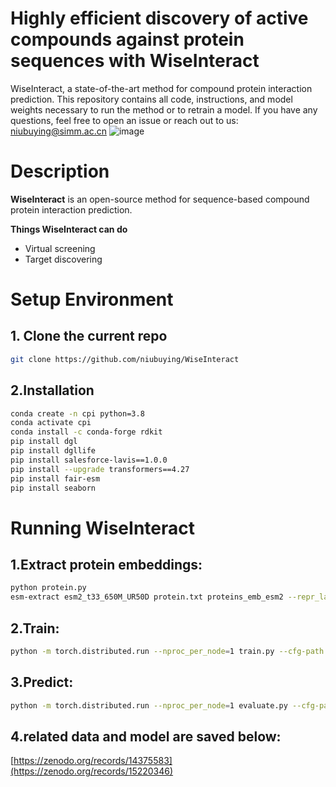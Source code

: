 # Highly efficient discovery of active compounds against protein sequences with WiseInteract
WiseInteract, a state-of-the-art method for compound protein interaction prediction. This repository contains all code, instructions, and model weights necessary to run the method or to retrain a model. If you have any questions, feel free to open an issue or reach out to us: niubuying@simm.ac.cn
![image](https://github.com/user-attachments/assets/179253b5-4de7-47b8-8907-2ea2edb0d227)

# Description

**WiseInteract** is an open-source method for sequence-based compound protein interaction prediction. 

**Things WiseInteract can do**
- Virtual screening
- Target discovering

# Setup Environment
## 1. Clone the current repo
```bash
git clone https://github.com/niubuying/WiseInteract
```
## 2.Installation
```bash
conda create -n cpi python=3.8
conda activate cpi
conda install -c conda-forge rdkit
pip install dgl
pip install dgllife
pip install salesforce-lavis==1.0.0
pip install --upgrade transformers==4.27
pip install fair-esm
pip install seaborn
```

# Running WiseInteract
## 1.Extract protein embeddings:
```bash
python protein.py
esm-extract esm2_t33_650M_UR50D protein.txt proteins_emb_esm2 --repr_layers 33 --include per_tok
```
## 2.Train:
```bash
python -m torch.distributed.run --nproc_per_node=1 train.py --cfg-path train.yaml
```
## 3.Predict:
```bash
python -m torch.distributed.run --nproc_per_node=1 evaluate.py --cfg-path prediction.yaml
```
## 4.related data and model are saved below:
[https://zenodo.org/records/14375583](https://zenodo.org/records/15220346)
